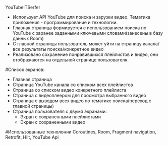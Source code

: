 YouTubeITSerfer

* Использует API YouTube для поиска и зарузки видео. Тематика приложения - программирование и технологии. 
* Главная страница формируется с использованием поиска по YouTube с заранее заданными ключевыми словами(занесены в базу данных Room)
* С главной страницы пользователь может уйти на страницу канала/все результаты поиска/конкретное видео
* Реализовано сохранение понравившихся плейлистов и видео, они отображаются на отдельной страницe пользователя.

#Список экранов:
* Главная страница
* Страница YouTube канала со списком всех плейлистов
* Страница со списком видео конкретного плейлиста
* Страница с видеоплеером для просмотра выбранного видео
* Страница с выводом всех видео по тематике поиска(переход с главной страницы)
* Страница пользователя с двумя экранами:
  * Экран с сохраненными плейлистами
  * Экран с сохраненными видео


#Использованные технолонии
Coroutines, Room, Fragment navigation, Retrofit, Hilt, YouTube Api
